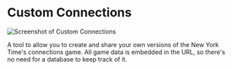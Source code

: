 # Custom Connections

![Screenshot of Custom Connections](https://raw.githubusercontent.com/zsrobinson/custom-connections/main/public/screenshot.png)

A tool to allow you to create and share your own versions of the New York Time's connections game. All game data is embedded in the URL, so there's no need for a database to keep track of it.
